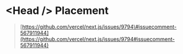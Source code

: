 # &lt;Head /&gt; Placement

> [https://github.com/vercel/next.js/issues/9794\#issuecomment-567911944](https://github.com/vercel/next.js/issues/9794#issuecomment-567911944)



